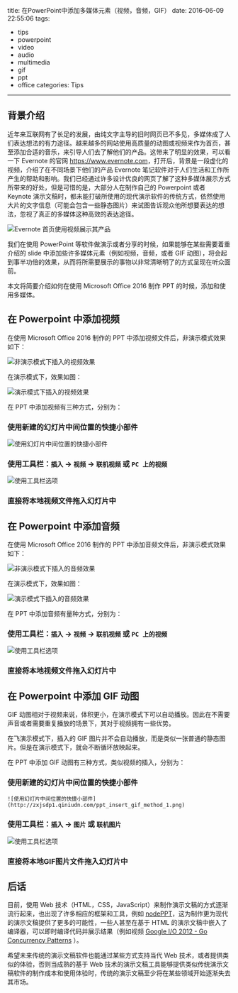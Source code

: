 title: 在PowerPoint中添加多媒体元素（视频，音频，GIF）
date: 2016-06-09 22:55:06
tags:
  - tips
  - powerpoint
  - video
  - audio
  - multimedia
  - gif
  - ppt
  - office
categories: Tips
---

## 背景介绍

近年来互联网有了长足的发展，由纯文字主导的旧时网页已不多见，多媒体成了人们表达想法的有力途径。越来越多的网站使用高质量的动图或视频来作为首页，甚至添加合适的音乐，来引导人们去了解他们的产品。这带来了明显的效果，可以看一下 Evernote 的官网 <https://www.evernote.com>，打开后，背景是一段虚化的视频，介绍了在不同场景下他们的产品 Evernote 笔记软件对于人们生活和工作所产生的帮助和影响。我们已经通过许多设计优良的网页了解了这种多媒体展示方式所带来的好处，但是可惜的是，大部分人在制作自己的 Powerpoint 或者 Keynote 演示文稿时，都未能打破所使用的现代演示软件的传统方式，依然使用大片的文字信息（可能会包含一些静态图片）来试图告诉观众他所想要表达的想法，忽视了真正的多媒体这种高效的表达途径。

![Evernote 首页使用视频展示其产品](http://zxjsdp1.qiniudn.com/evernote_front_page_demo.jpg)

我们在使用 PowerPoint 等软件做演示或者分享的时候，如果能够在某些需要着重介绍的 slide 中添加些许多媒体元素（例如视频，音频，或者 GIF 动图），将会起到事半功倍的效果，从而将所需要展示的事物以非常清晰明了的方式呈现在听众面前。

本文将简要介绍如何在使用 Microsoft Office 2016 制作 PPT 的时候，添加和使用多媒体。

## 在 Powerpoint 中添加视频

在使用 Microsoft Office 2016 制作的 PPT 中添加视频文件后，非演示模式效果如下：

![非演示模式下插入的视频效果](http://zxjsdp1.qiniudn.com/ppt_insert_video_1.jpg)

在演示模式下，效果如图：

![演示模式下插入的视频效果](http://zxjsdp1.qiniudn.com/ppt_insert_video_presentation.jpg)

在 PPT 中添加视频有三种方式，分别为：

### 使用新建的幻灯片中间位置的快捷小部件

![使用幻灯片中间位置的快捷小部件](http://zxjsdp1.qiniudn.com/ppt_insert_video_method_1.png)

### 使用工具栏：`插入` -> `视频` -> `联机视频` 或 `PC 上的视频`

![使用工具栏选项](http://zxjsdp1.qiniudn.com/ppt_insert_video_method_2.png)

### 直接将本地视频文件拖入幻灯片中



## 在 Powerpoint 中添加音频

在使用 Microsoft Office 2016 制作的 PPT 中添加音频文件后，非演示模式效果如下：

![非演示模式下插入的音频效果](http://zxjsdp1.qiniudn.com/ppt_insert_audio_1.png)

在演示模式下，效果如图：

![演示模式下插入的音频效果](http://zxjsdp1.qiniudn.com/ppt_insert_audio_presentation.png)

在 PPT 中添加音频有量种方式，分别为：

### 使用工具栏：`插入` -> `视频` -> `联机视频` 或 `PC 上的视频`

![使用工具栏选项](http://zxjsdp1.qiniudn.com/ppt_insert_audio_method_1.png)

### 直接将本地视频文件拖入幻灯片中



## 在 Powerpoint 中添加 GIF 动图

GIF 动图相对于视频来说，体积更小，在演示模式下可以自动播放。因此在不需要声音或者需要重复播放的场景下，其对于视频拥有一些优势。

在飞演示模式下，插入的 GIF 图片并不会自动播放，而是类似一张普通的静态图片。但是在演示模式下，就会不断循环放映起来。

在 PPT 中添加 GIF 动图有三种方式，类似视频的插入，分别为：

### 使用新建的幻灯片中间位置的快捷小部件

    ![使用幻灯片中间位置的快捷小部件](http://zxjsdp1.qiniudn.com/ppt_insert_gif_method_1.png)

### 使用工具栏：`插入` -> `图片` 或 `联机图片`

![使用工具栏选项](http://zxjsdp1.qiniudn.com/ppt_insert_gif_method_2.png)

### 直接将本地GIF图片文件拖入幻灯片中



## 后话

目前，使用 Web 技术（HTML，CSS，JavaScript）来制作演示文稿的方式逐渐流行起来，也出现了许多相应的框架和工具，例如 [nodePPT](https://github.com/ksky521/nodePPT)，这为制作更为现代的演示文稿提供了更多的可能性，一些人甚至在基于 HTML 的演示文稿中嵌入了编译器，可以即时编译代码并展示结果（例如视频 [Google I/O 2012 - Go Concurrency Patterns](https://www.youtube.com/watch?v=f6kdp27TYZs) ）。

希望未来传统的演示文稿软件也能通过某些方式支持当代 Web 技术，或者提供类似的体验，否则当成熟的基于 Web 技术的演示文稿工具能够提供类似传统演示文稿软件的制作成本和使用体验时，传统的演示文稿至少将在某些领域开始逐渐失去其市场。
